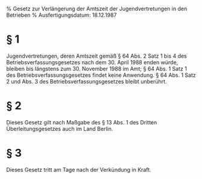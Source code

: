 % Gesetz zur Verlängerung der Amtszeit der Jugendvertretungen in den Betrieben
% Ausfertigungsdatum: 18.12.1987
 
# § 1

Jugendvertretungen, deren Amtszeit gemäß § 64 Abs. 2 Satz 1 bis 4 des Betriebsverfassungsgesetzes nach dem 30. April 1988 enden würde, bleiben bis längstens zum 30. November 1988 im Amt; § 64 Abs. 1 Satz 1 des Betriebsverfassungsgesetzes findet keine Anwendung. § 64 Abs. 1 Satz 2 und Abs. 3 des Betriebsverfassungsgesetzes bleibt unberührt.

# § 2

Dieses Gesetz gilt nach Maßgabe des § 13 Abs. 1 des Dritten Überleitungsgesetzes auch im Land Berlin.

# § 3

Dieses Gesetz tritt am Tage nach der Verkündung in Kraft.
